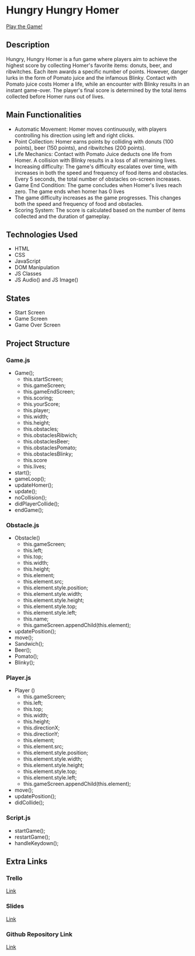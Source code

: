 # Hungry Hungry Homer

[Play the Game!](https://dsus87.github.io/hungry-hungry-homer/)

## Description
Hungry, Hungry Homer is a fun game where players aim to achieve the highest score by collecting Homer's favorite items: donuts, beer, and ribwitches. Each item awards a specific number of points. However, danger lurks in the form of Pomato juice and the infamous Blinky. Contact with Pomato juice costs Homer a life, while an encounter with Blinky results in an instant game-over. The player's final score is determined by the total items collected before Homer runs out of lives.

## Main Functionalities

- Automatic Movement: Homer moves continuously, with players controlling his direction using left and right clicks.
- Point Collection: Homer earns points by colliding with donuts (100 points), beer (150 points), and ribwitches (200 points).
- Life Mechanics: Contact with Pomato Juice deducts one life from Homer. A collision with Blinky results in a loss of all remaining lives.
- Increasing difficulty: The game's difficulty escalates over time, with increases in both the speed and frequency of food items and obstacles. Every 5 seconds, the total number of obstacles on-screen increases.
- Game End Condition: The game concludes when Homer's lives reach zero.
The game ends when homer has 0 lives
- The game difficulty increases as the game progresses. This changes both the speed and frequency of food and obstacles.
- Scoring System: The score is calculated based on the number of items collected and the duration of gameplay.

## Technologies Used
- HTML
- CSS
- JavaScript
- DOM Manipulation
- JS Classes
- JS Audio() and JS Image()


## States
- Start Screen
- Game Screen
- Game Over Screen


## Project Structure
### Game.js
- Game();
    - this.startScreen;
    - this.gameScreen;
    - this.gameEndScreen;
    - this.scoring;
    - this.yourScore;
    - this.player;
    - this.width;
    - this.height;
    - this.obstacles;
    - this.obstaclesRibwich;
    - this.obstaclesBeer;
    - this.obstaclesPomato;
    - this.obstaclesBlinky;
    - this.score
    - this.lives;
- start();
- gameLoop();
- updateHomer();
- update();
- noCollision();
- didPlayerCollide();
- endGame();

### Obstacle.js
- Obstacle()
    - this.gameScreen;
    - this.left;
    - this.top;
    - this.width;
    - this.height;
    - this.element;
    - this.element.src;
    - this.element.style.position;
    - this.element.style.width;
    - this.element.style.height;
    - this.element.style.top;
    - this.element.style.left;
    - this.name;
    - this.gameScreen.appendChild(this.element);
- updatePosition();
- move();
- Sandwich();
- Beer();
- Pomato();
- Blinky();

### Player.js
- Player ()
    - this.gameScreen;
    - this.left;
    - this.top;
    - this.width;
    - this.height;
    - this.directionX;
    - this.directionY;
    - this.element;
    - this.element.src;
    - this.element.style.position;
    - this.element.style.width;
    - this.element.style.height;
    - this.element.style.top;
    - this.element.style.left;
    - this.gameScreen.appendChild(this.element);
- move();
- updatePosition();
- didCollide();


### Script.js
- startGame();
- restartGame();
- handleKeydown();

## Extra Links 

### Trello
[Link](https://trello.com/b/v5Z6ecFx/doh)

### Slides
[Link](https://docs.google.com/presentation/d/1Kmj5rxpocCWu8Oz7z_vC4Jsg6jqtuQPqEDrn2OtV_H8/edit?usp=sharing)

### Github Repository Link
[Link](https://github.com/dsus87/hungry-hungry-homer.git)


